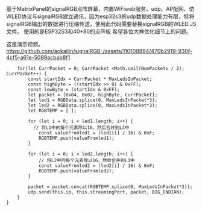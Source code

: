 基于MatrixPanel的signalRGB点阵屏幕，内置WiFiweb服务、udp、AP配网、仿WLED协议与signalRGB建立通讯，因为esp32s3的udp数据处理能力有限，特将signalRGB输出的数据进行压缩传送，使用此代码需要替换signalRGB的WLED.JS文件。
使用的是ESP32S3和40*80的点阵板
希望各位大神优化细节上的问题。




这是演示视频。
https://github.com/aokailin/signalRGB-/assets/110108894/470b2919-930f-4cf5-a61e-5089acbab8f1




		for(let CurrPacket = 0; CurrPacket <Math.ceil(NumPackets / 2); CurrPacket++) {
			const startIdx = CurrPacket * MaxLedsInPacket;
			const highByte = ((startIdx >> 8) & 0xFF);
			const lowByte = (startIdx & 0xFF);
			let packet = [0x04, 0x02, highByte, CurrPacket];
			let led1 = RGBData.splice(0, MaxLedsInPacket*3);
			let led2 = RGBData.splice(0, MaxLedsInPacket*3);
			let RGBTEMP = [ ];
			
			for (let i = 0; i < led1.length; i++) {
  			  // 将L1中的每个元素除以16，然后合并到L3中
    			const valueFromled1 = (led1[i] / 16) & 0xF;
    			RGBTEMP.push(valueFromled1);
			}

			for (let i = 0; i < led2.length; i++) {
    			// 将L2中的每个元素除以16，然后合并到L3中
    			const valueFromled2 = (led2[i] / 16) & 0xF;
    			RGBTEMP.push(valueFromled2);
			}
	
			packet = packet.concat(RGBTEMP.splice(0, MaxLedsInPacket*3));
			udp.send(this.ip, this.streamingPort, packet, BIG_ENDIAN);
		}
	}
